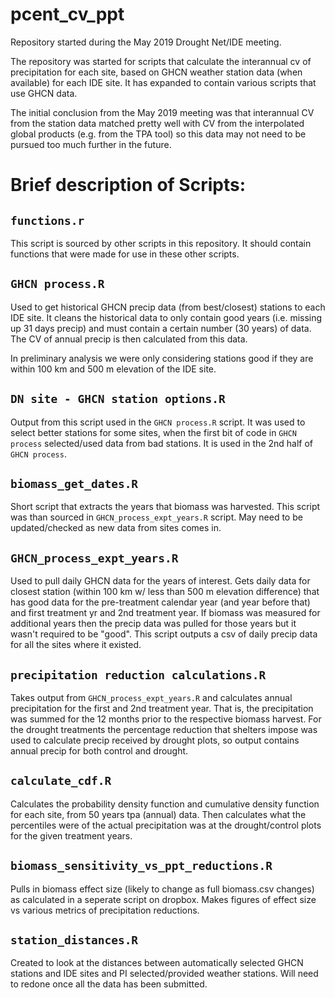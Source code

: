 # pcent_cv_ppt

Repository started during the May 2019 Drought Net/IDE meeting.

The repository was started for scripts that calculate the interannual cv of precipitation for each site, based on GHCN weather station data (when available) for each IDE site. It has expanded to contain various scripts that use GHCN data. 

The initial conclusion from the May 2019 meeting was that interannual CV from the station data matched pretty well with CV from the interpolated global products (e.g. from the TPA tool) so this data may not need to be pursued too much further in the future. 

# Brief description of Scripts:

## `functions.r`

This script is sourced by other scripts in this repository. It should contain functions that were made for use in these other scripts. 

## `GHCN process.R` 

Used to get historical GHCN precip data (from best/closest) stations to each IDE site. It cleans the historical data to only contain good years (i.e. missing up 31 days precip) and must contain a certain number (30 years) of data. The CV of annual precip is then calculated from this data.

In preliminary analysis we were only considering stations good if they are within 100 km and 500 m elevation of the IDE site. 

## `DN site - GHCN station options.R`

Output from this script used in the `GHCN process.R` script. It was used to select better stations for some sites, when the first bit of code in `GHCN process` selected/used data from bad stations. It is used in the 2nd half of `GHCN process`.

## `biomass_get_dates.R`

Short script that extracts the years that biomass was harvested. This script was than sourced in `GHCN_process_expt_years.R` script. May need to be updated/checked as new data from sites comes in. 

## `GHCN_process_expt_years.R`

Used to pull daily GHCN data for the years of interest. Gets daily data for closest station (within 100 km w/ less than 500 m elevation difference) that has good data for the pre-treatment calendar year (and year before that) and first treatment yr and 2nd treatment year. If biomass was measured for additional years then the precip data was pulled for those years but it wasn't required to be "good".
This script outputs a csv of daily precip data for all the sites where it existed. 

## `precipitation reduction calculations.R`

Takes output from `GHCN_process_expt_years.R` and calculates annual precipitation for the first and 2nd treatment year. That is, the precipitation was summed for the 12 months prior to the respective biomass harvest. For the drought treatments the percentage reduction that shelters impose was used to calculate precip received by drought plots, so output contains annual precip for both control and drought. 

## `calculate_cdf.R`

Calculates the probability density function and cumulative density function for each site, from 50 years tpa (annual) data. Then calculates what the percentiles were of the actual precipitation was at the drought/control plots for the given treatment years. 

## `biomass_sensitivity_vs_ppt_reductions.R`

Pulls in biomass effect size (likely to change as full biomass.csv changes) as calculated in a seperate script on dropbox. Makes figures of effect size vs various metrics of precipitation reductions. 

## `station_distances.R`

Created to look at the distances between automatically selected GHCN stations and IDE sites and PI selected/provided weather stations. Will need to redone once all the data has been submitted. 




